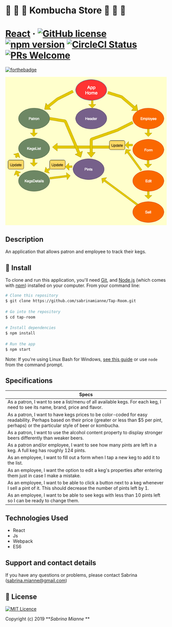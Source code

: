# 🍺 🍺 🍺 Kombucha Store 🍺 🍺 🍺  

# [React](https://reactjs.org/) &middot; [![GitHub license](https://img.shields.io/badge/license-MIT-blue.svg)](https://github.com/facebook/react/blob/master/LICENSE) [![npm version](https://img.shields.io/npm/v/react.svg?style=flat)](https://www.npmjs.com/package/react) [![CircleCI Status](https://circleci.com/gh/facebook/react.svg?style=shield&circle-token=:circle-token)](https://circleci.com/gh/facebook/react) [![PRs Welcome](https://img.shields.io/badge/PRs-welcome-brightgreen.svg)](https://reactjs.org/docs/how-to-contribute.html#your-first-pull-request)

[![forthebadge](http://forthebadge.com/images/badges/made-with-javascript.svg)](http://forthebadge.com)



![alt text](https://github.com/sabrinamianne/Tap-Room/blob/master/src/assets/img/TreeComponent%20.png)

## Description

An application that allows patron and employee to track their kegs.


## 💾 Install

To clone and run this application, you'll need [Git](https://git-scm.com), and [Node.js](https://nodejs.org/en/download/) (which comes with [npm](http://npmjs.com)) installed on your computer. From your command line:

```bash
# Clone this repository
$ git clone https://github.com/sabrinamianne/Tap-Room.git

# Go into the repository
$ cd tap-room

# Install dependencies
$ npm install

# Run the app
$ npm start
```

Note: If you're using Linux Bash for Windows, [see this guide](https://www.howtogeek.com/261575/how-to-run-graphical-linux-desktop-applications-from-windows-10s-bash-shell/) or use `node` from the command prompt.



## Specifications


| Specs  |
| ------------- |
| As a patron, I want to see a list/menu of all available kegs. For each keg, I need to see its name, brand, price and flavor. |
| As a patron, I want to have kegs prices to be color-coded for easy readability. Perhaps based on their price (greater or less than $5 per pint, perhaps) or the particular style of beer or kombucha.|
| As a patron, I want to use the alcohol content property to display stronger beers differently than weaker beers.|
| As a patron and/or employee, I want to see how many pints are left in a keg. A full keg has roughly 124 pints. |
| As an employee, I want to fill out a form when I tap a new keg to add it to the list. |
| As an employee, I want the option to edit a keg's properties after entering them just in case I make a mistake.|
| As an employee, I want to be able to click a button next to a keg whenever I sell a pint of it. This should decrease the number of pints left by 1.|
| As an employee, I want to be able to see kegs with less than 10 pints left so I can be ready to change them.|

## Technologies Used

* React
* Js
* Webpack
* ES6


## Support and contact details

If you have any questions or problems, please contact Sabrina (sabrina.mianne@gmail.com)

## 📜 License


[![MIT Licence](https://badges.frapsoft.com/os/mit/mit.svg?v=103)](https://opensource.org/licenses/mit-license.php)

Copyright (c) 2019 **_Sabrina Mianne_ **
